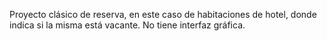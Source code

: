 Proyecto clásico de reserva, en este caso de habitaciones de hotel, donde indica si la misma está vacante. 
No tiene interfaz gráfica.

